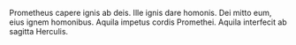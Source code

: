Prometheus capere ignis ab deis. Ille ignis dare homonis. Dei mitto eum, eius ignem homonibus. Aquila impetus cordis Promethei. Aquila interfecit ab sagitta Herculis.
